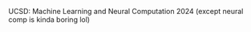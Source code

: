 UCSD: Machine Learning and Neural Computation 2024 (except neural comp is kinda boring lol)

<!---
wewefel/wewefel is a ✨ special ✨ repository because its `README.md` (this file) appears on your GitHub profile.
You can click the Preview link to take a look at your changes.
--->
